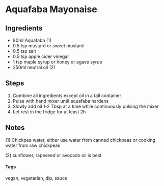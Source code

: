 # Aquafaba Mayonaise

## Ingredients

* 80ml Aquafaba (1)
* 0.5 tsp mustard or sweet mustard
* 0.5 tsp salt 
* 0.5 tsp apple cider vinegar
* 1 tsp maple syrup or honey or agave syrup
* 250ml neutral oil (2)

## Steps

1. Combine all ingredients except oil in a tall container 
2. Pulse with hand mixer until aquafaba hardens
3. Slowly add oil 1-2 Tbsp at a time while continuously pulsing the mixer
4. Let rest in the fridge for at least 2h

## Notes

(1) Chickpea water, either use water from canned chickpeas or cooking water from raw chickpeas

(2) sunflower, rapeseed or avocado oil is best

#### Tags
vegan, vegetarian, dip, sauce
